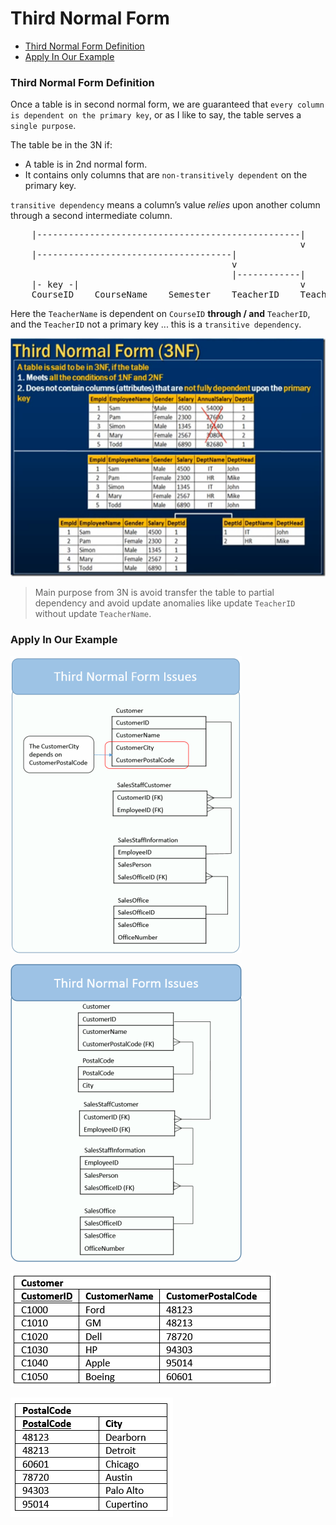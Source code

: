 # Third Normal Form

* [Third Normal Form Definition](#third-normal-form-definition)
* [Apply In Our Example](#apply-in-our-example)

### Third Normal Form Definition
Once a table is in second normal form, we are guaranteed that `every column is dependent on the primary key`, or as I like to say, the table serves a `single purpose`.

The table be in the 3N if:
* A table is in 2nd normal form.
* It contains only columns that are `non-transitively dependent` on the primary key.

`transitive dependency` means a column’s value *relies* upon another column through a second intermediate column.

<pre>
    |--------------------------------------------------|
                                                       v
    |-------------------------------------|
                                          v
                                          |------------|
    |- key -|                                          v
    CourseID    CourseName    Semester    TeacherID    TeacherName
</pre>

Here the `TeacherName` is dependent on `CourseID` **through / and** `TeacherID`, and the `TeacherID` not a primary key ... this is a `transitive dependency`.

![Table Not Normalized](../images/N3-summary.png)

> Main purpose from 3N is avoid transfer the table to partial dependency and avoid update anomalies like update `TeacherID` without update `TeacherName`.

### Apply In Our Example
![Table Not Normalized](../images/ThirdNormalFormIssues.png)

![Table Not Normalized](../images/ThirdNormalFormDataModel.png)

![Table Not Normalized](../images/ThirdNormalFormSampleData1.png)

![Table Not Normalized](../images/ThirdNormalFormSampleData2.png)
